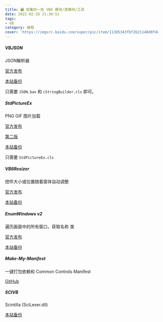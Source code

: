```yaml
---
title: 🗃️ 收集的一些 VB6 模块/类模块/工具
date: 2022-02-26 21:30:51
tags:
- VB
category: 编程
cover: 'https://imgsrc.baidu.com/super/pic/item/11385343fbf2b21148d0f48f8f8065380dd78e71.jpg'
---
```


##### VBJSON

JSON解析器

[官方发布](https://www.ediy.co.nz/vbjson-json-parser-library-in-vb6-xidc55680.html)

[本站备份](https://pan.yidaozhan.gq/ali/%E6%9D%82%E4%B8%83%E6%9D%82%E5%85%AB/VB/VBJSON/)

只需要 `JSON.bas` 和 `cStringBuilder.cls` 即可。

##### StdPictureEx

PNG GIF 图片加载

[官方发布](https://www.vbforums.com/showthread.php?808377-vb6-Class-to-make-Image-Controls-Support-PNG-TIF-GIF-Animation)

[第二版](https://www.vbforums.com/showthread.php?860333-vb6-Enhancing-VB-s-StdPicture-Object-to-Support-GDI&p=5272035#post5272035)

[本站备份](https://pan.yidaozhan.gq/ali/%E6%9D%82%E4%B8%83%E6%9D%82%E5%85%AB/VB/stdPicEx.zip)

只需要 `StdPictureEx.cls`

##### VB6Resizer

控件大小或位置随着窗体自动调整

[官方发布](https://gitee.com/milaoshu1020/vb6resizer)

[本站备份](https://pan.yidaozhan.gq/ali/%E6%9D%82%E4%B8%83%E6%9D%82%E5%85%AB/VB/VB6Resizer_2.5_setup.exe)

##### EnumWindows v2

遍历画面中的所有窗口，获取名称 类

[官方发布](https://www.vbforums.com/showthread.php?445492-EnumWindows-Example)

[本站备份](https://pan.yidaozhan.gq/ali/%E6%9D%82%E4%B8%83%E6%9D%82%E5%85%AB/VB/EnumWindows%20v2/)

##### Make-My-Manifest

一键打包依赖和 Common Controls Manifest

[GitHub](https://github.com/froque/Make-My-Manifest)

##### SCIVB

Scintilla (SciLexer.dll)

[本站备份](https://pan.yidaozhan.gq/ali/%E6%9D%82%E4%B8%83%E6%9D%82%E5%85%AB/VB/SCIVB.zip)

